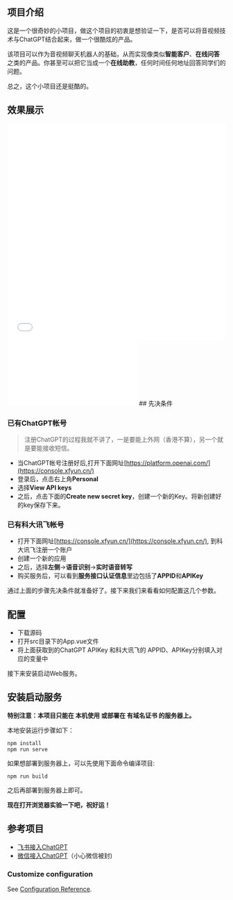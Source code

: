 ## 项目介绍
这是一个很奇妙的小项目，做这个项目的初衷是想验证一下，是否可以将音视频技术与ChatGPT结合起来，做一个很酷炫的产品。

该项目可以作为音视频聊天机器人的基础，从而实现像类似**智能客户**、**在线问答** 之类的产品。你甚至可以把它当成一个**在线助教**，任何时间任何地址回答同学们的问题。

总之，这个小项目还是挺酷的。

## 效果展示
<iframe src="//player.bilibili.com/player.html?bvid=[视频的bvid]&amp;page=[视频的page]" scrolling="no" border="0" frameborder="no" framespacing="0" allowfullscreen="true" style="width:100%;height:500px"> </iframe>
<iframe src="//player.bilibili.com/player.html?aid=779706209&bvid=BV1ty4y1Z7V1&cid=1015866081&page=1" scrolling="no" border="0" frameborder="no" framespacing="0" allowfullscreen="true"> </iframe>
## 先决条件

### 已有ChatGPT帐号

>注册ChatGPT的过程我就不讲了，一是要能上外网（香港不算），另一个就是要能接收短信。

- 当ChatGPT帐号注册好后,打开下面网址[https://platform.openai.com/](https://console.xfyun.cn/)
- 登录后，点击右上角**Personal**
- 选择**View API keys**
- 之后，点击下面的**Create new secret key**，创建一个新的Key。将新创建好的key保存下来。

### 已有科大讯飞帐号

- 打开下面网址[https://console.xfyun.cn/](https://console.xfyun.cn/), 到科大讯飞注册一个账户
- 创建一个新的应用
- 之后，选择**左侧**->**语音识别**->**实时语音转写**
- 购买服务后，可以看到**服务接口认证信息**里边包括了**APPID**和**APIKey**

通过上面的步骤先决条件就准备好了。接下来我们来看看如何配置这几个参数。

## 配置
- 下载源码
- 打开src目录下的App.vue文件
- 将上面获取到的ChatGPT APIKey 和科大讯飞的 APPID、APIKey分别填入对应的变量中

接下来安装启动Web服务。

## 安装启动服务

**特别注意：本项目只能在 本机使用 或部署在 有域名证书 的服务器上。**

本地安装运行步骤如下：
```
npm install
npm run serve
```

如果想部署到服务器上，可以先使用下面命令编译项目:
```
npm run build
```

之后再部署到服务器上即可。

**现在打开浏览器实验一下吧，祝好运！**

## 参考项目

- [飞书接入ChatGPT](https://github.com/bestony/ChatGPT-Feishu)
- [微信接入ChatGPT](https://github.com/wangrongding/wechat-bot)（小心微信被封)


### Customize configuration
See [Configuration Reference](https://cli.vuejs.org/config/).
